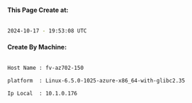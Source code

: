 
   
#### This Page Create at:

```bash

2024-10-17 - 19:53:08 UTC

```

#### Create By Machine:

```bash

Host Name : fv-az702-150

platform  : Linux-6.5.0-1025-azure-x86_64-with-glibc2.35

Ip Local  : 10.1.0.176

```

